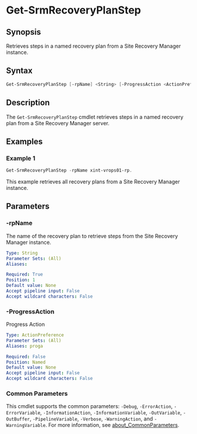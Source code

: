 # Get-SrmRecoveryPlanStep

## Synopsis

Retrieves steps in a named recovery plan from a Site Recovery Manager instance.

## Syntax

```powershell
Get-SrmRecoveryPlanStep [-rpName] <String> [-ProgressAction <ActionPreference>] [<CommonParameters>]
```

## Description

The `Get-SrmRecoveryPlanStep` cmdlet retrieves steps in a named recovery plan from a Site Recovery Manager
server.

## Examples

### Example 1

```powershell
Get-SrmRecoveryPlanStep -rpName xint-vrops01-rp.
```

This example retrieves all recovery plans from a Site Recovery Manager instance.

## Parameters

### -rpName

The name of the recovery plan to retrieve steps from the Site Recovery Manager instance.

```yaml
Type: String
Parameter Sets: (All)
Aliases:

Required: True
Position: 1
Default value: None
Accept pipeline input: False
Accept wildcard characters: False
```

### -ProgressAction

Progress Action

```yaml
Type: ActionPreference
Parameter Sets: (All)
Aliases: proga

Required: False
Position: Named
Default value: None
Accept pipeline input: False
Accept wildcard characters: False
```

### Common Parameters

This cmdlet supports the common parameters: `-Debug`, `-ErrorAction`, `-ErrorVariable`, `-InformationAction`, `-InformationVariable`, `-OutVariable`, `-OutBuffer`, `-PipelineVariable`, `-Verbose`, `-WarningAction`, and `-WarningVariable`. For more information, see [about_CommonParameters](http://go.microsoft.com/fwlink/?LinkID=113216).
